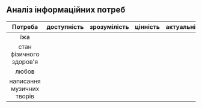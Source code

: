 ## Аналіз інформаційних потреб
|Потреба|доступність|зрозумілість|цінність|актуальність|
|:-----:|:---------:|:----------:|:------:|:----------:|
|їжа|||||
|стан фізичного здоров'я|||||
|любов||||
|написання музичних творів|||||
